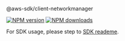 @aws-sdk/client-networkmanager

[![NPM version](https://img.shields.io/npm/v/@aws-sdk/client-networkmanager/beta.svg)](https://www.npmjs.com/package/@aws-sdk/client-networkmanager)
[![NPM downloads](https://img.shields.io/npm/dm/@aws-sdk/client-networkmanager.svg)](https://www.npmjs.com/package/@aws-sdk/client-networkmanager)

For SDK usage, please step to [SDK reademe](https://github.com/aws/aws-sdk-js-v3).
